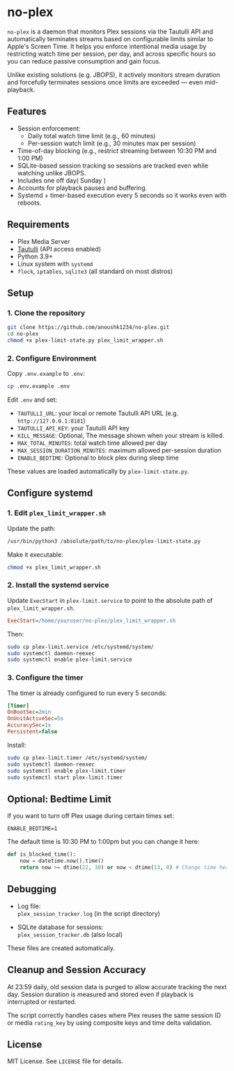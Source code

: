 # no-plex

`no-plex` is a daemon that monitors Plex sessions via the Tautulli API and automatically terminates streams based on configurable limits similar to Apple's Screen Time. It helps you enforce intentional media usage by restricting watch time per session, per day, and across specific hours so you can reduce passive consumption and gain focus.

Unlike existing solutions (e.g. JBOPS), it actively monitors stream duration and forcefully terminates sessions once limits are exceeded — even mid-playback.

## Features

- Session enforcement:
  - Daily total watch time limit (e.g., 60 minutes)
  - Per-session watch limit (e.g., 30 minutes max per session)
- Time-of-day blocking (e.g., restrict streaming between 10:30 PM and 1:00 PM)
- SQLite-based session tracking so sessions are tracked even while watching unlike JBOPS.
- Includes one off day( Sunday )
- Accounts for playback pauses and buffering.
- Systemd + timer-based execution every 5 seconds so it works even with reboots.

## Requirements

- Plex Media Server
- [Tautulli](https://github.com/Tautulli/Tautulli) (API access enabled)
- Python 3.9+
- Linux system with `systemd`
- `flock`, `iptables`, `sqlite3` (all standard on most distros)

## Setup

### 1. Clone the repository

```bash
git clone https://github.com/anoushk1234/no-plex.git
cd no-plex
chmod +x plex-limit-state.py plex_limit_wrapper.sh
```

### 2. Configure Environment

Copy `.env.example` to `.env`:

```bash
cp .env.example .env
```

Edit `.env` and set:

- `TAUTULLI_URL`: your local or remote Tautulli API URL (e.g. `http://127.0.0.1:8181`)
- `TAUTULLI_API_KEY`: your Tautulli API key
- `KILL_MESSAGE`: Optional, The message shown when your stream is killed.
- `MAX_TOTAL_MINUTES`: total watch time allowed per day
- `MAX_SESSION_DURATION_MINUTES`: maximum allowed per-session duration
- `ENABLE_BEDTIME`: Optional to block plex during sleep time

These values are loaded automatically by `plex-limit-state.py`.

## Configure systemd

### 1. Edit `plex_limit_wrapper.sh`

Update the path:

```bash
/usr/bin/python3 /absolute/path/to/no-plex/plex-limit-state.py
```

Make it executable:

```bash
chmod +x plex_limit_wrapper.sh
```

### 2. Install the systemd service

Update `ExecStart` in `plex-limit.service` to point to the absolute path of `plex_limit_wrapper.sh`.

```ini
ExecStart=/home/youruser/no-plex/plex_limit_wrapper.sh
```

Then:

```bash
sudo cp plex-limit.service /etc/systemd/system/
sudo systemctl daemon-reexec
sudo systemctl enable plex-limit.service
```

### 3. Configure the timer

The timer is already configured to run every 5 seconds:

```ini
[Timer]
OnBootSec=2min
OnUnitActiveSec=5s
AccuracySec=1s
Persistent=false
```

Install:

```bash
sudo cp plex-limit.timer /etc/systemd/system/
sudo systemctl daemon-reexec
sudo systemctl enable plex-limit.timer
sudo systemctl start plex-limit.timer
```

## Optional: Bedtime Limit
If you want to turn off Plex usage during certain times set:
```.env
ENABLE_BEDTIME=1
```

The default time is 10:30 PM to 1:00pm but you can change it here:
```py
def is_blocked_time():
    now = datetime.now().time()
    return now >= dtime(22, 30) or now < dtime(13, 0) # Change time here
```

## Debugging

- Log file:  
  `plex_session_tracker.log` (in the script directory)

- SQLite database for sessions:  
  `plex_session_tracker.db` (also local)

These files are created automatically.

## Cleanup and Session Accuracy

At 23:59 daily, old session data is purged to allow accurate tracking the next day. Session duration is measured and stored even if playback is interrupted or restarted. 

The script correctly handles cases where Plex reuses the same session ID or media `rating_key` by using composite keys and time delta validation.

## License

MIT License. See `LICENSE` file for details.

